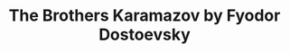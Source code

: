 ---
title: The Brothers Karamazov by Fyodor Dostoevsky
tags: [⭐⭐⭐⭐⭐⭐⭐⭐⭐☆ 9/10,Novel,Russia,Dostoevsky]
---